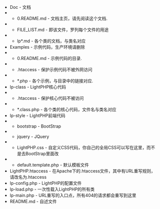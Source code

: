 - Doc - 文档
- - 0.README.md - 文档主页，请先阅读这个文档.
- - FILE_LIST.md - 即该文件，罗列每个文件的用途
- - lp*.md - 各个类的文档，与类名对应
- Examples - 示例代码，生产环境请删除
- - 0.README.md - 示例代码的目录.
- - .htaccess - 保护示例代码不被外网访问
- - *.php - 各个示例，与目录中的链接对应.
- lp-class - LightPHP核心代码
- - .htaccess - 保护核心代码不被访问
- - *.class.php - 各个类的核心代码，文件名与类名对应
- lp-style - LightPHP前端代码
- - bootstrap - BootStrap
- - jquery - JQuery
- - LightPHP.css - 自定义CSS代码，你自己的全局CSS可以写在这里，而不是去BootStrap里面改
- - default.template.php - 默认模板文件
- LightPHP.htaccess - 在Apache下的.htaccess文件，其中有URL重写规则，请改名为.htaccess
- lp-config.php - LightPHP的配置文件
- lp-load.php - 一次性载入LightPHP的所有类
- lp-main.php - URL重写的入口点，所有404的请求都会重写到这里
- README.md - 自述文件

